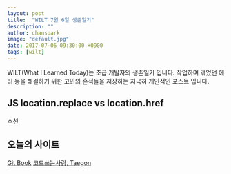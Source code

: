 ```yaml
---
layout: post
title:  "WILT 7월 6일 생존일기"
description: ""
author: chanspark
image: "default.jpg"
date: 2017-07-06 09:30:00 +0900
tags: [wilt]
---
```


WILT(What I Learned Today)는 초급 개발자의 생존일기 입니다. 작업하며 겪었던 에러 등을 해결하기 위한 고민의 흔적들을 저장하는 지극히 개인적인 포스트 입니다. 


## JS location.replace vs location.href
[추천](http://www.opencode.co.kr/bbs/board.php?bo_table=javascript_tips&wr_id=62)

## 오늘의 사이트
[Git Book](https://www.gitbook.com/)
[코드쓰는사람, Taegon](https://taegon.kim/archives/5678)

<!--
## NPM
Node.js 의 앱스토어라고 생각하면 된다. 그만큼 node 관련 모듈이 많이 저장되어 있고, 설치도 `npm install module-name` 으로 매우 쉽게 할 수 있습니다.

### package.json
node 프로젝트에서 npmd 통해 설치한 모듈의 버전정보가 저장 되는 곳입니다. 회사에서는 하나의 프로젝트 파일을 팀원들과 공유해야하는데, npm 모듈이 수십, 수백가지 일경우 git 에 커밋/업로드 하는거 자체가 엄청난 시간을 소요하며, 다른 팀원이 clone 하는 일도 너무 번거로울 수밖에 없습니다. 그래서 git ignore 파일에서 노드 모듈은 모두 무시하고, 이 package.json 에 들어있는 호환되는 모듈 버전들의 리스트를 사용해서 모듈을 설치합니다. node 프로젝트는 대부분 clone 후 npm install 을 하면 로컬에서 테스트 하는데 문제가 없습니다(경험입니다. 별도의 세팅을 해줘야하는 경우도 있습니다.'php laravel등등..')

### devdependencies and dependencies 차이점
npm 모듈을 설치해보면 `npm install module-name` 을 입력해보셨을 겁니다. 그런데 어떤 모듈은 뒤에 `--save` 또는 `--save -dev` 를 붙이라고 설명해줍니다. 별 생각 없이 설치를 하다가 문득 이걸 알아봐야겠다 싶어서 검색을 해봤습니다. 

1. `install`은 모듈을 설치하고 종료되는 커맨드입니다. 
2. `--save`는 package.json 파일에 모듈의 버전 dependency(호환성)을 저장합니다. dependencies 오브젝트에 저장하게 됩니다.
3. `--save -dev`는 `--save`와 동일하지만 devDependencies 오브젝트에 저장합니다.

[블로그 참고](http://ohyecloudy.com/ddiary/2016/09/04/til-npm-install-save-or-save-dev/)

## Underscore JS

[Underscore JS](http://underscorejs.org)란  

## Jekyll & Ruby
퇴근하고 블로그 테마작업을 하려고했는데 이상하게 `jekyll-serve`가 안되네요 ㅠㅠㅠㅠ 마지막 작어 후 했던 건 맥북 OS 업데이트밖에 없는데... 아래는 관련 에러입니다.

```
/System/Library/Frameworks/Ruby.framework/Versions/2.0/usr/lib/ruby/2.0.0/rubygems/dependency.rb:296:in `to_specs': Could not find 'jekyll' (>= 0) among 19 total gem(s) (Gem::LoadError)
```

찬찬히 뜯어보면 jekyll을 못찾고 있고 19가지 gem 도 못찾는다고 뜨는것 같네요. 이게 무슨일인지 싶어서 `ruby -version` 을 쳐서 확인해보니 기존에 rbenv 로 작업해놓았던 2.2 버전대가 아니라 2.3 버전대로 업그레이드가 되어져 있었습니다. 단순히 OS 업데이트로 인한 에러인지, 삽질하면서 2.3버전을 설치했는데 reboot 하지 않아서 업그레이드가 안되어 있던 에러인지... 감을 잡을 수가 없네요. 어쨌든 jekyll이가 없다니 또 설치를 해줬습니다. `gem install jekyll` 후 `gem install bundler`

```
jekyll serve
.....gems/ruby-2.3.4/gems/bundler-1.15.1/lib/bundler/spec_set.rb:87:in `block in materialize': Could not find rb-fsevent-0.9.8 in any of the sources (Bundler::GemNotFound)
```

이건 또 무슨 에러인지... 하... rb-fsevent라는건 Ruby 에서 사용하는 API 라고 합니다. 맥 OS 에서 파일 시스템 크롤링? 을 좀 더 쉽게 하기 위해서 사용되는 API지만 대부분의 gem 들이 이 API를 필수적으로 사용하지는 않지만, 있으면 사용한다고 합니다. 그런데 이게 왜 말썽일까요? 재밌는거는 `jekyll -version` 이라고 하면 위의 에러가 뜨고 `bundler -version` 이라고 하면 제대로된 값을 출력해 줍니다. 지킬을 아예 삭제했다가 다시 설치해볼까... `gem uninstall jekyll`, `sudo gem uninstall jekyll` bundler 도 함께 삭제해 줍니다. 일단 위에 저 에러가 왜 뜨는지 모르니 아예 새로 설치를 해보죠!! `gem install jekyll` 
......
흨 또 같은 에러가 뜹니다. 다시 찬찬히 구글링을 해본 결과 jekyll 을 첫 설치 하고 구동할때 `bundle exec jekyll serve` 명령어로 jekyll 파일에 포함되어있는 gemfile 을 실행시켜야 한다고 나와 있네요! 역시나 위의 명령어를 입력하니 `bundle install` 을 먼저 실행하라고 합니다. 
![alt text](../blogs/assets/20170704/1.png "아싸리")
뚜둔!!
뭔가 행복한 초록색 라인들이 가득하네요! 당장 코드를 실행합니다. `bundle exec jekyll serve --baseurl '' --watch`
여전히 문제가 있기는 합니다. `bundle exec`을 붙이지 않고 `jekyll serve` 를 하면 위의 rb-fsevent 호환성 문제가 자꾸 나타나네요. 제 맥에서만 일어나는 문제일 수도 있습니다. ㅠㅠㅠㅠ 일단 에러코드에서도 'bundle exec 을 에러난 커맨드 앞에 붙이면 문제가 해결될 수 있습니다.' 라고 뜨는 걸 보니 너무 큰 문제는 아닌가 봅니다. 끗!

## 오늘의 사이트
[면접 문제 은행](https://github.com/h5bp/Front-end-Developer-Interview-Questions/tree/master/Translations/Korean)-->


